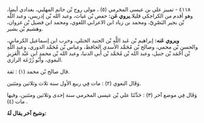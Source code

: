 ٤١١٨ - تمييز علي بن عيسى المخرمي (٥) ، مولى روح بْن حاتم المهلبي، بغدادي أيضا، وهو أقدم من الكراجكي قليلا.**يروي عَن:** حفص بْن غياث، وعبد الله بْن إدريس، وعبد اللَّه بْن بجير البَصْرِيّ، ومحمد بن زياد ابن الاعرابي اللغوي، ومحمد ابن فضيل بْن غزوان، وهشيم بْن بشير.

**ويروي عَنه:** إبراهيم بْن عَبد اللَّهِ بْن الجنيد الختلي، وحرب ابن إسماعيل الكرماني، والحسن بْن محمي، وصالح بْن مُحَمَّد الأسدي الحافظ، وعباس بْن مُحَمَّد الدوري، وعبد اللَّهِ بْن أَحْمَد بْن حنبل، وعبد الله بْن مُحَمَّد بْن أَبي الدنيا، وعبد الله بْن محمد ابن عَبْد الْعَزِيزِ البغوي، وأَبُو زُرْعَة الرازي.

قال صالح بْن محمد (١) : ثقة.

وَقَال البغوي (٢) : مات فِي ربيع الأول سنة ثلاث وثلاثين ومئتين.

وَقَال فِي موضع آخر (٣) : حَدَّثَنَا علي بْن عيسى المخرمي سنة إحدى وثلاثين ومئتين، وفيها مات (٤) .

**وشيخ آخر يقال لَهُ:**